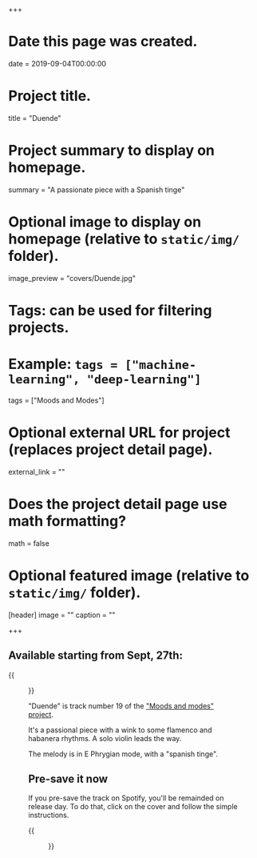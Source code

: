 +++
# Date this page was created.
date = 2019-09-04T00:00:00

# Project title.
title = "Duende"

# Project summary to display on homepage.
summary = "A passionate piece with a Spanish tinge"

# Optional image to display on homepage (relative to `static/img/` folder).
image_preview = "covers/Duende.jpg"

# Tags: can be used for filtering projects.
# Example: `tags = ["machine-learning", "deep-learning"]`
tags = ["Moods and Modes"]

# Optional external URL for project (replaces project detail page).
external_link = ""

# Does the project detail page use math formatting?
math = false

# Optional featured image (relative to `static/img/` folder).
[header]
image = ""
caption = ""

+++

## Available starting from Sept, 27th: 

{{<figure src="/img/covers/Duende.jpg" width="320" link="https://distrokid.com/hyperfollow/skeeboo/duende" target="_blank">}}

"Duende" is track number 19 of the ["Moods and modes" project](/post/moods_and_modes). 

It's a passional piece with a wink to some flamenco and habanera rhythms. A solo violin leads the way. 

The melody is in E Phrygian mode, with a "spanish tinge".

## Pre-save it now 

If you pre-save the track on Spotify, you'll be remainded on release day. To do that, click on the cover and follow the simple instructions.

{{<figure src="/img/covers/Duende.jpg" width="320" link="https://distrokid.com/hyperfollow/skeeboo/duende" target="_blank">}}
